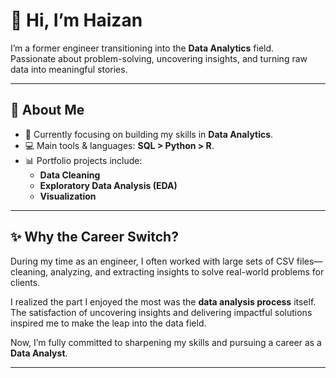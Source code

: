 # 👋 Hi, I’m Haizan

I’m a former engineer transitioning into the **Data Analytics** field.  
Passionate about problem-solving, uncovering insights, and turning raw data into meaningful stories.  

---

## 👀 About Me
- 🌱 Currently focusing on building my skills in **Data Analytics**.  
- 💻 Main tools & languages: **SQL > Python > R**.  
- 📊 Portfolio projects include:  
  - **Data Cleaning**  
  - **Exploratory Data Analysis (EDA)**  
  - **Visualization**  

---

## ✨ Why the Career Switch?
During my time as an engineer, I often worked with large sets of CSV files—cleaning, analyzing, and extracting insights to solve real-world problems for clients.  

I realized the part I enjoyed the most was the **data analysis process** itself. The satisfaction of uncovering insights and delivering impactful solutions inspired me to make the leap into the data field.  

Now, I’m fully committed to sharpening my skills and pursuing a career as a **Data Analyst**.  

---
